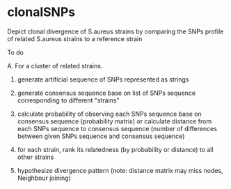 clonalSNPs
==========
Depict clonal divergence of S.aureus strains by comparing the SNPs profile of related S.aureus strains to a reference strain

To do

A. For a cluster of related strains.

1. generate artificial sequence of SNPs represented as strings

2. generate consensus sequence base on list of SNPs sequence corresponding to different "strains"

3. calculate probability of observing each SNPs sequence base on consensus sequence (probability matrix) or calculate distance from each SNPs sequence to consensus sequence (number of differences between given SNPs sequence and consensus sequence)

4. for each strain, rank its relatedness (by probability or distance) to all other strains

5. hypothesize divergence pattern (note: distance matrix may miss nodes, Neighbour joining)
